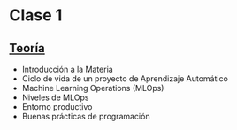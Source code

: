 # Clase 1

## [Teoría](teoria/clase1.pdf)

* Introducción a la Materia
* Ciclo de vida de un proyecto de Aprendizaje Automático
* Machine Learning Operations (MLOps)
* Niveles de MLOps
* Entorno productivo
* Buenas prácticas de programación

